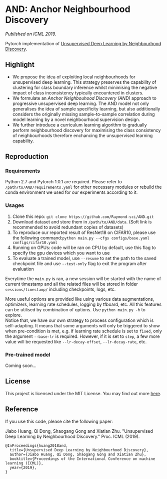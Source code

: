 # AND: Anchor Neighbourhood Discovery

*Published on ICML 2019.*

Pytorch implementation of [Unsupervised Deep Learning by Neighbourhood Discovery](). 

## Highlight
+ We propose the idea of exploiting local neighbourhoods for unsupervised deep learning. This strategy preserves the capability of clustering for class boundary inference whilst minimising the negative impact of class inconsistency typically encountered in clusters.
+ We formulate an *Anchor Neighbouhood Discovery (AND)* approach to progressive unsupervised deep learning. The AND model not only generalises the idea of sample specificity learning, but also additionally considers the originally missing sample-to-sample correlation during model learning by a novel neighbourhood supervision design.
+ We further introduce a curriculum learning algorithm to gradually perform neighbourhood discovery for maximising the class consistency of neighbourhoods therefore enchancing the unsupervised learning capability.

## Reproduction

### Requirements
Python 2.7 and Pytorch 1.0.1 are required. Please refer to `/path/to/AND/requirements.yaml` for other necessary modules or rebuild the conda environment we used for our experiments according to it.

### Usages

1. Clone this repo: `git clone https://github.com/Raymond-sci/AND.git`
2. Download dataset and store them in `/path/to/AND/data`. (Soft link is recommended to avoid redundant copies of datasets)
2. To reproduce our reported result of ResNet18 on CIFAR10, please use the following command:`python main.py --cfgs configs/base.yaml configs/cifar10.yaml`
3. Running on GPUs: code will be ran on CPU by default, use this flag to specify the gpu devices which you want to use
4. To evaluate a trained model, use `--resume` to set the path to the saved checkpoint file and use `--test-only` flag to exit the program after evaluation

Everytime the `main.py` is ran, a new session will be started with the name of current timestamp and all the related files will be stored in folder `sessions/timestamp/` including checkpoints, logs, etc.

More useful options are provided like using various data augmentations, optimizers, learning rate schedules, logging by tfboard, etc. All this features can be utilised by combination of options. Use `python main.py -h` to explore.  
Notice that, we have our own strategy to process configuration which is self-adapting. It means that some arguments will only be triggered to show when pre-condition is met, e.g. if learning rate schedule is set to `fixed`, only the argument `--base-lr` is required. However, if it is set to `step`, a few more value will be requested like `--lr-decay-offset`, `--lr-decay-rate`, etc.

### Pre-trained model
Coming soon...

## License
This project is licensed under the MIT License. You may find out more [here](LICENSE).

## Reference
If you use this code, please cite the following paper:

Jiabo Huang, Qi Dong, Shaogang Gong and Xiatian Zhu. "Unsupervised Deep Learning by Neighbourhood Discovery." Proc. ICML (2019).

```
@InProceedings{huang2018and,
  title={Unsupervised Deep Learning by Neighbourhood Discovery},
  author={Jiabo Huang, Qi Dong, Shaogang Gong and Xiatian Zhu},
  booktitle={Proceedings of the International Conference on machine learning (ICML)},
  year={2019},
}
```